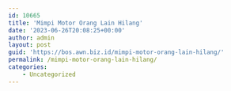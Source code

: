 ```yaml
---
id: 10665
title: 'Mimpi Motor Orang Lain Hilang'
date: '2023-06-26T20:08:25+00:00'
author: admin
layout: post
guid: 'https://bos.awn.biz.id/mimpi-motor-orang-lain-hilang/'
permalink: /mimpi-motor-orang-lain-hilang/
categories:
    - Uncategorized
---
```


